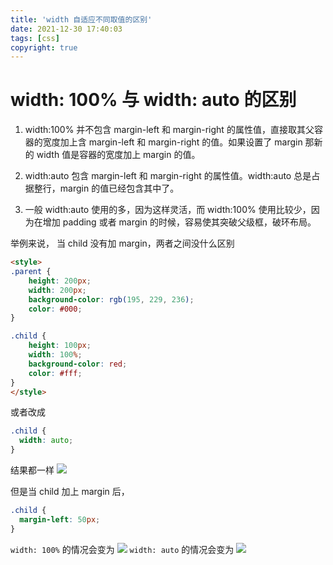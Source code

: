 ```yaml
---
title: 'width 自适应不同取值的区别'
date: 2021-12-30 17:40:03
tags: [css]
copyright: true
---
```


# width: 100% 与 width: auto 的区别

1. width:100% 并不包含 margin-left 和 margin-right 的属性值，直接取其父容器的宽度加上含 margin-left 和 margin-right 的值。如果设置了 margin 那新的 width 值是容器的宽度加上 margin 的值。

2. width:auto 包含 margin-left 和 margin-right 的属性值。width:auto 总是占据整行，margin 的值已经包含其中了。

3. 一般 width:auto 使用的多，因为这样灵活，而 width:100% 使用比较少，因为在增加 padding 或者 margin 的时候，容易使其突破父级框，破环布局。

举例来说，
当 child 没有加 margin，两者之间没什么区别
```html
<style>
.parent {
    height: 200px;
    width: 200px;
    background-color: rgb(195, 229, 236);
    color: #000;
}

.child {
    height: 100px;
    width: 100%;
    background-color: red;
    color: #fff;
}
</style>
```

或者改成
```css
.child {
  width: auto;
}
```

结果都一样
![](https://cdn.jsdelivr.net/gh/Flower-F/picture@main/img/202858.jpg)

但是当 child 加上 margin 后，
```css
.child {
  margin-left: 50px;
}
```

`width: 100%` 的情况会变为
![](https://cdn.jsdelivr.net/gh/Flower-F/picture@main/img/203137.jpg)
`width: auto` 的情况会变为
![](https://cdn.jsdelivr.net/gh/Flower-F/picture@main/img/203252.jpg)